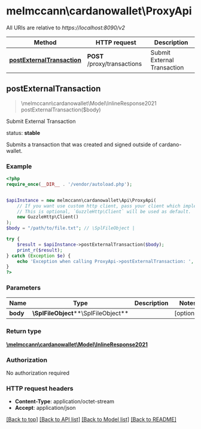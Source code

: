 # melmccann\cardanowallet\ProxyApi

All URIs are relative to *https://localhost:8090/v2*

Method | HTTP request | Description
------------- | ------------- | -------------
[**postExternalTransaction**](ProxyApi.md#postExternalTransaction) | **POST** /proxy/transactions | Submit External Transaction



## postExternalTransaction

> \melmccann\cardanowallet\Model\InlineResponse2021 postExternalTransaction($body)

Submit External Transaction

<p align=\"right\">status: <strong>stable</strong></p>  Submits a transaction that was created and signed outside of cardano-wallet.

### Example

```php
<?php
require_once(__DIR__ . '/vendor/autoload.php');


$apiInstance = new melmccann\cardanowallet\Api\ProxyApi(
    // If you want use custom http client, pass your client which implements `GuzzleHttp\ClientInterface`.
    // This is optional, `GuzzleHttp\Client` will be used as default.
    new GuzzleHttp\Client()
);
$body = "/path/to/file.txt"; // \SplFileObject | 

try {
    $result = $apiInstance->postExternalTransaction($body);
    print_r($result);
} catch (Exception $e) {
    echo 'Exception when calling ProxyApi->postExternalTransaction: ', $e->getMessage(), PHP_EOL;
}
?>
```

### Parameters


Name | Type | Description  | Notes
------------- | ------------- | ------------- | -------------
 **body** | **\SplFileObject****\SplFileObject**|  | [optional]

### Return type

[**\melmccann\cardanowallet\Model\InlineResponse2021**](../Model/InlineResponse2021.md)

### Authorization

No authorization required

### HTTP request headers

- **Content-Type**: application/octet-stream
- **Accept**: application/json

[[Back to top]](#) [[Back to API list]](../../README.md#documentation-for-api-endpoints)
[[Back to Model list]](../../README.md#documentation-for-models)
[[Back to README]](../../README.md)

